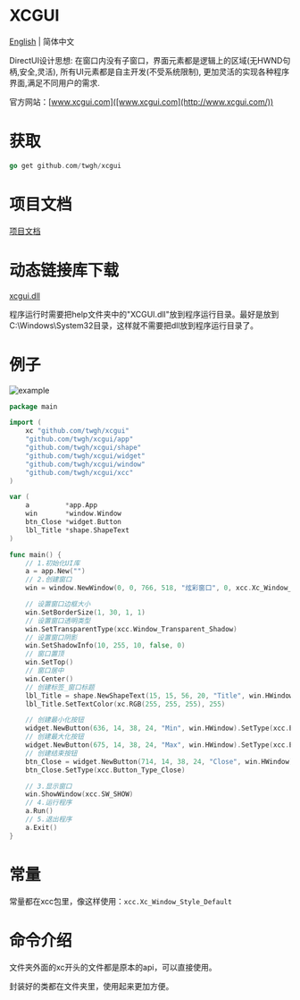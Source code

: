 # XCGUI

[English](./README-en.md) | 简体中文

DirectUI设计思想: 在窗口内没有子窗口，界面元素都是逻辑上的区域(无HWND句柄,安全,灵活), 所有UI元素都是自主开发(不受系统限制),  更加灵活的实现各种程序界面,满足不同用户的需求.

官方网站：[www.xcgui.com]([www.xcgui.com](http://www.xcgui.com/))

# 获取

```go
go get github.com/twgh/xcgui
```

# 项目文档

[项目文档](https://github.com/twgh/xcgui/blob/main/help/%E7%82%AB%E5%BD%A9%E7%95%8C%E9%9D%A2%E5%BA%93-%E5%B8%AE%E5%8A%A9%E6%96%87%E6%A1%A3(v3.0)-(2021-08-04).chm)

# 动态链接库下载

[xcgui.dll](https://github.com/twgh/xcgui/blob/main/help/XCGUI.dll)

程序运行时需要把help文件夹中的"XCGUI.dll"放到程序运行目录。最好是放到C:\Windows\System32目录，这样就不需要把dll放到程序运行目录了。

# 例子

![example](https://github.com/twgh/xcgui/blob/main/example/1/1.jpg)

```go
package main

import (
	xc "github.com/twgh/xcgui"
	"github.com/twgh/xcgui/app"
	"github.com/twgh/xcgui/shape"
	"github.com/twgh/xcgui/widget"
	"github.com/twgh/xcgui/window"
	"github.com/twgh/xcgui/xcc"
)

var (
	a         *app.App
	win       *window.Window
	btn_Close *widget.Button
	lbl_Title *shape.ShapeText
)

func main() {
	// 1.初始化UI库
	a = app.New("")
	// 2.创建窗口
	win = window.NewWindow(0, 0, 766, 518, "炫彩窗口", 0, xcc.Xc_Window_Style_Default)

	// 设置窗口边框大小
	win.SetBorderSize(1, 30, 1, 1)
	// 设置窗口透明类型
	win.SetTransparentType(xcc.Window_Transparent_Shadow)
	// 设置窗口阴影
	win.SetShadowInfo(10, 255, 10, false, 0)
	// 窗口置顶
	win.SetTop()
	// 窗口居中
	win.Center()
	// 创建标签_窗口标题
	lbl_Title = shape.NewShapeText(15, 15, 56, 20, "Title", win.HWindow)
	lbl_Title.SetTextColor(xc.RGB(255, 255, 255), 255)

	// 创建最小化按钮
	widget.NewButton(636, 14, 38, 24, "Min", win.HWindow).SetType(xcc.Button_Type_Min)
	// 创建最大化按钮
	widget.NewButton(675, 14, 38, 24, "Max", win.HWindow).SetType(xcc.Button_Type_Max)
	// 创建结束按钮
	btn_Close = widget.NewButton(714, 14, 38, 24, "Close", win.HWindow)
	btn_Close.SetType(xcc.Button_Type_Close)

	// 3.显示窗口
	win.ShowWindow(xcc.SW_SHOW)
	// 4.运行程序
	a.Run()
	// 5.退出程序
	a.Exit()
}
```

# 常量

常量都在xcc包里，像这样使用：`xcc.Xc_Window_Style_Default`

# 命令介绍

文件夹外面的xc开头的文件都是原本的api，可以直接使用。

封装好的类都在文件夹里，使用起来更加方便。

